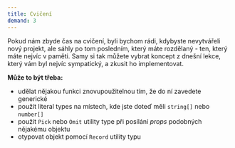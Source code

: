 ```yaml
---
title: Cvičení
demand: 3
---
```


Pokud nám zbyde čas na cvičení, byli bychom rádi, kdybyste nevytvářeli nový projekt, ale sáhly po tom posledním, který máte rozdělaný - ten, který máte nejvíc v paměti. Samy si tak můžete vybrat koncept z dnešní lekce, který vám byl nejvíc sympatický, a zkusit ho implementovat.

**Může to být třeba:**

- udělat nějakou funkci znovupoužitelnou tím, že do ní zavedete generické <T>
- použít literal types na místech, kde jste doteď měli `string[]` nebo `number[]`
- použít `Pick` nebo `Omit` utility type při posílání *props* podobných nějakému objektu
- otypovat objekt pomocí `Record` utility typu
